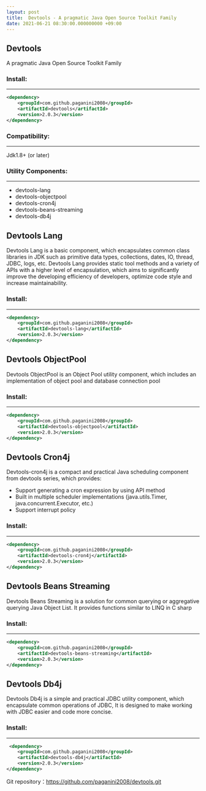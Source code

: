 ```yaml
---
layout: post
title:  Devtools - A pragmatic Java Open Source Toolkit Family
date: 2021-06-21 08:30:00.000000000 +09:00
---
```


## Devtools
A pragmatic Java Open Source Toolkit Family
### Install:
------------------------------
``` xml
<dependency>
	<groupId>com.github.paganini2008</groupId>
	<artifactId>devtools</artifactId>
	<version>2.0.3</version>
</dependency>
```

### Compatibility:
---------------------------
Jdk1.8+ (or later)

### Utility Components:
-----------------------------
- devtools-lang
- devtools-objectpool
- devtools-cron4j
- devtools-beans-streaming
- devtools-db4j

## Devtools Lang
Devtools Lang is a basic component, which encapsulates common class libraries in JDK such as primitive data types, collections, dates, IO, thread, JDBC, logs, etc. Devtools Lang provides static tool methods and a variety of APIs with a higher level of encapsulation, which aims to significantly improve the developing efficiency of developers, optimize code style and increase maintainability.

### Install:
-------------------------------
``` xml
<dependency>
	<groupId>com.github.paganini2008</groupId>
	<artifactId>devtools-lang</artifactId>
	<version>2.0.3</version>
</dependency>
```

## Devtools ObjectPool
Devtools ObjectPool is an Object Pool utility component, which includes an implementation of object pool and database connection pool

### Install:
-------------------------------
``` xml
<dependency>
	<groupId>com.github.paganini2008</groupId>
	<artifactId>devtools-objectpool</artifactId>
	<version>2.0.3</version>
</dependency>
```

## Devtools Cron4j
Devtools-cron4j is a compact and practical Java scheduling  component from devtools series, which provides:
- Support generating a cron expression by using API method
- Built in multiple scheduler implementations (java.utils.Timer, java.concurrent.Executor, etc.)
- Support interrupt policy

### Install:
-------------------------------
``` xml
<dependency>
	<groupId>com.github.paganini2008</groupId>
	<artifactId>devtools-cron4j</artifactId>
	<version>2.0.3</version>
</dependency>
```

## Devtools Beans Streaming
Devtools Beans Streaming is a solution for common querying or aggregative querying Java Object List. It provides functions similar to LINQ in C sharp

### Install:
-------------------------------
``` xml
<dependency>
	<groupId>com.github.paganini2008</groupId>
	<artifactId>devtools-beans-streaming</artifactId>
	<version>2.0.3</version>
</dependency>
```

## Devtools Db4j
Devtools Db4j is a simple and practical JDBC utility component, which encapsulate common operations of JDBC, It is designed to make working with JDBC easier and code more concise.

### Install:
-------------------------------
``` xml
 <dependency>
	<groupId>com.github.paganini2008</groupId>
	<artifactId>devtools-db4j</artifactId>
	<version>2.0.3</version>
</dependency>
```

Git repository：https://github.com/paganini2008/devtools.git